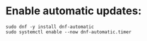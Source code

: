 # Enable automatic updates:

```shell
sudo dnf -y install dnf-automatic
sudo systemctl enable --now dnf-automatic.timer
```


